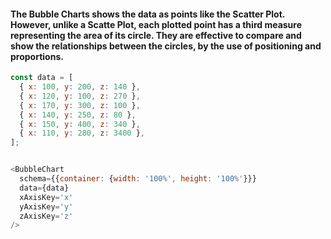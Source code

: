 #### The Bubble Charts shows the data as points like the Scatter Plot. However, unlike a Scatte Plot, each plotted point has a third measure representing the area of its circle. They are effective to compare and show the relationships between the circles, by the use of positioning and proportions. 

```js
const data = [
  { x: 100, y: 200, z: 140 },
  { x: 120, y: 100, z: 270 },
  { x: 170, y: 300, z: 100 },
  { x: 140, y: 250, z: 80 },
  { x: 150, y: 400, z: 340 },
  { x: 110, y: 280, z: 3400 },
];


<BubbleChart
  schema={{container: {width: '100%', height: '100%'}}}
  data={data}
  xAxisKey='x'
  yAxisKey='y'
  zAxisKey='z'
/>
```